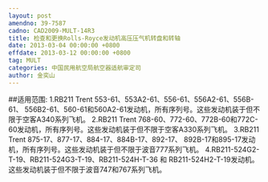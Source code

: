 ```yaml
---
layout: post
amendno: 39-7587
cadno: CAD2009-MULT-14R3
title: 检查和更换Rolls-Royce发动机高压压气机转盘和转轴
date: 2013-03-04 00:00:00 +0800
effdate: 2013-03-12 00:00:00 +0800
tag: MULT
categories: 中国民用航空局航空器适航审定司
author: 金奕山
---
```


##适用范围:
1.RB211 Trent 553-61、553A2-61、556-61、556A2-61、556B-61、 556B2-61、560-61和560A2-61发动机，所有序列号。这些发动机装于但不限于空客A340系列飞机。
2.RB211 Trent 768-60、772-60、772B-60和772C-60发动机，所有序列号。这些发动机装于但不限于空客A330系列飞机。
3.RB211 Trent 875-17、877-17、884-17、884B-17、892-17、 892B-17和895-17发动机，所有序列号。这些发动机装于但不限于波音777系列飞机。
4.RB211-524G2-T-19、RB211-524G3-T-19、RB211-524H-T-36 和 RB211-524H2-T-19发动机。这些发动机装于但不限于波音747和767系列飞机。

